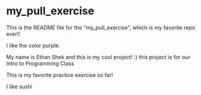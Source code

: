 # my_pull_exercise

This is the README file for the "my_pull_exercise", which is my favorite repo ever!!

I like the color purple.

My name is Ethan Shek and this is my cool project! :) 
this project is for our Intro to Programming Class

This is my favorite practice exercise so far!

I like sushi 
